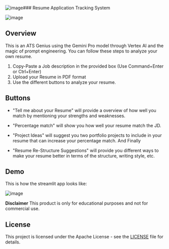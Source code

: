 ![image](https://github.com/user-attachments/assets/8a126cb8-bd28-4836-a658-148dcfe8b07e)### Resume Application Tracking System

![image](https://github.com/user-attachments/assets/0310c647-4bb9-4980-8e81-613ba35325c2)


## Overview


This is an ATS Genius using the Gemini Pro model through Vertex AI and the magic of prompt engineering. You can follow these steps to analyze your own resume.

1. Copy-Paste a Job description in the provided box (Use Command+Enter or Ctrl+Enter)
2. Upload your Resume in PDF format
3. Use the different buttons to analyze your resume.

## Buttons

- "Tell me about your Resume" will provide a overview of how well you match by mentioning your strengths and weaknesses.

- "Percentage match" will show you how well your resume match the JD.

- "Project Ideas" will suggest you two portfolio projects to include in your resume that can increase your percentage match. And Finally

- "Resume Re-Structure Suggestions" will provide you different ways to make your resume better in terms of the structure, writing style, etc.

## Demo

This is how the streamlit app looks like:

![image](https://github.com/user-attachments/assets/31229d4b-aa79-41ba-b319-4a2533583c83)


**Disclaimer**
This product is only for educational purposes and not for commercial use.

## License

This project is licensed under the Apache License - see the [LICENSE](LICENSE) file for details.



